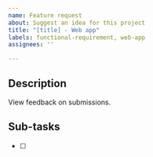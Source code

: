 ```yaml
---
name: Feature request
about: Suggest an idea for this project
title: "[title] - Web app"
labels: functional-requirement, web-app
assignees: ''

---
```


## Description

View feedback on submissions.

## Sub-tasks

- [ ]
